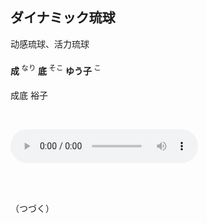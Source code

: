 ## ダイナミック琉球

动感琉球、活力琉球

#### 成 <sup style="font-weight:normal;">なり</sup> 底 <sup style="font-weight:normal;">そこ</sup> ゆう子 <sup style="font-weight:normal;">こ</sup> 

成底 裕子

<br>

<audio id="audios" controls="" height="100" width="100%" preload="metadata" src="https://dlink.host/1drv/aHR0cHM6Ly8xZHJ2Lm1zL3UvcyFBbGd2Z3FscVY2Zm5oMWx3T09zTnJoU1pQTnhIP2U9QTJ4Nk0y.mp3"></audio>

<br>

<br>

（つづく）